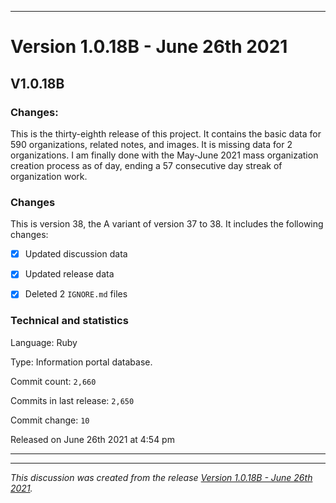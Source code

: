 
***

# Version 1.0.18B - June 26th 2021

## V1.0.18B

### Changes:

This is the thirty-eighth release of this project. It contains the basic data for 590 organizations, <!-- (fork count minus 2) !--> related notes, and images. It is missing data for 2 organizations. I am finally done with the May-June 2021 mass organization creation process as of day, ending a 57 consecutive day streak of organization work.


### Changes

This is version 38, the A variant of version 37 to 38. It includes the following changes:

- [x] Updated discussion data

- [x] Updated release data

- [x] Deleted 2 `IGNORE.md` files

<!-- - [x] Added 2 note files !-->

### Technical and statistics

Language: Ruby

Type: Information portal database.

Commit count: `2,660`

Commits in last release: `2,650`

Commit change: `10`

Released on June 26th 2021 at 4:54 pm

***


<hr /><em>This discussion was created from the release <a href='https://github.com/seanpm2001/GitHub_Organization_Info/releases/tag/V1.0.18B'>Version 1.0.18B - June 26th 2021</a>.</em>
